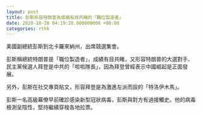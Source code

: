 ```yaml
---
layout: post
title: 彭斯形容特朗普為成績有目共睹的「職位製造者」
date: 2020-10-28 04:19:28.000000000 +08:00
categories: rthk
---
```


美國副總統彭斯到北卡羅來納州，出席競選集會。

彭斯稱總統特朗普是「職位製造者」，成績有目共睹，又形容特朗普的大選對手、民主黨候選人拜登是中共的「啦啦隊長」，因為拜登曾經表示中國崛起是正面發展。

另外，彭斯在社交專頁貼文，形容拜登是為激進左派而設的「特洛伊木馬」。

彭斯一名高級幕僚早前確診感染新型冠狀病毒，彭斯與對方有過接觸史。他的病毒檢測呈陰性，堅持繼續穿梭各地拉票。
